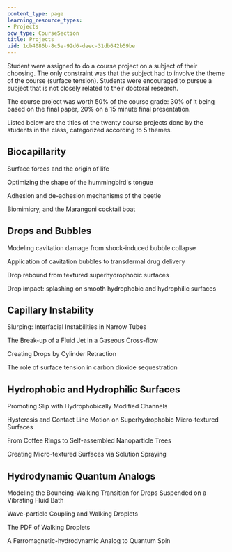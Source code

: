 ```yaml
---
content_type: page
learning_resource_types:
- Projects
ocw_type: CourseSection
title: Projects
uid: 1cb4086b-8c5e-92d6-deec-31db642b59be
---
```


Student were assigned to do a course project on a subject of their choosing. The only constraint was that the subject had to involve the theme of the course (surface tension). Students were encouraged to pursue a subject that is not closely related to their doctoral research.

The course project was worth 50% of the course grade: 30% of it being based on the final paper, 20% on a 15 minute final presentation.

Listed below are the titles of the twenty course projects done by the students in the class, categorized according to 5 themes.

Biocapillarity
--------------

Surface forces and the origin of life

Optimizing the shape of the hummingbird's tongue

Adhesion and de-adhesion mechanisms of the beetle

Biomimicry, and the Marangoni cocktail boat

Drops and Bubbles
-----------------

Modeling cavitation damage from shock-induced bubble collapse

Application of cavitation bubbles to transdermal drug delivery

Drop rebound from textured superhydrophobic surfaces

Drop impact: splashing on smooth hydrophobic and hydrophilic surfaces

Capillary Instability
---------------------

Slurping: Interfacial Instabilities in Narrow Tubes

The Break-up of a Fluid Jet in a Gaseous Cross-flow

Creating Drops by Cylinder Retraction

The role of surface tension in carbon dioxide sequestration

Hydrophobic and Hydrophilic Surfaces
------------------------------------

Promoting Slip with Hydrophobically Modified Channels

Hysteresis and Contact Line Motion on Superhydrophobic Micro-textured Surfaces

From Coffee Rings to Self-assembled Nanoparticle Trees

Creating Micro-textured Surfaces via Solution Spraying

Hydrodynamic Quantum Analogs
----------------------------

Modeling the Bouncing-Walking Transition for Drops Suspended on a Vibrating Fluid Bath

Wave-particle Coupling and Walking Droplets

The PDF of Walking Droplets

A Ferromagnetic-hydrodynamic Analog to Quantum Spin